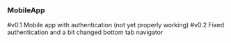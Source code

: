 ### MobileApp

#v0.1
Mobile app with authentication (not yet properly working)
#v0.2
Fixed authentication and a bit changed bottom tab navigator
